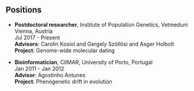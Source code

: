 ## Positions

* **Postdoctoral researcher**, Institute of Population Genetics, Vetmeduni Vienna, Austria <br/>
Jul 2017 - Present <br/>
**Advisors**: Carolin Kosiol and Gergely Szöllösi and Asger Holbolt <br/>
**Project**: Genome-wide molecular dating

* **Bioinformatician**, CIIMAR, University of Porto, Portugal <br/>
Jan 2011 - Jan 2012 <br/>
 **Advisor**: Agostinho Antunes<br/>
**Project**: Phenogenetic drift in evolution <br/>
